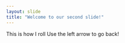 ```yaml
---
layout: slide
title: "Welcome to our second slide!"
---
```

This is how I roll
Use the left arrow to go back!
